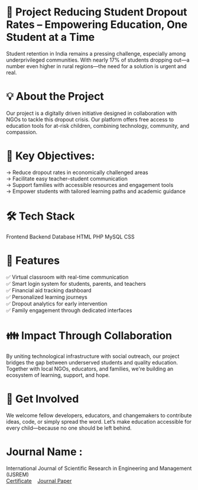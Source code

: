 # 🌱 Project Reducing Student Dropout Rates – Empowering Education, One Student at a Time
Student retention in India remains a pressing challenge, especially among underprivileged communities. With nearly 17% of students dropping out—a number even higher in rural regions—the need for a solution is urgent and real.
<br>
# 💡 About the Project
Our project is a digitally driven initiative designed in collaboration with NGOs to tackle this dropout crisis. Our platform offers free access to education tools for at-risk children, combining technology, community, and compassion.
<br>
# 🎯 Key Objectives:
-> Reduce dropout rates in economically challenged areas<br>
-> Facilitate easy teacher–student communication<br>
-> Support families with accessible resources and engagement tools<br>
-> Empower students with tailored learning paths and academic guidance<br>

# 🛠️ Tech Stack
Frontend	Backend	Database
HTML	PHP	MySQL
CSS	<br>	
# 🧩 Features
✅ Virtual classroom with real-time communication <br>✅ Smart login system for students, parents, and teachers <br>✅ Financial aid tracking dashboard <br>✅ Personalized learning journeys <br>✅ Dropout analytics for early intervention <br>✅ Family engagement through dedicated interfaces
<br>
# 👪 Impact Through Collaboration
By uniting technological infrastructure with social outreach, our project bridges the gap between underserved students and quality education. Together with local NGOs, educators, and families, we're building an ecosystem of learning, support, and hope.
<br>
# 🚀 Get Involved
We welcome fellow developers, educators, and changemakers to contribute ideas, code, or simply spread the word. Let’s make education accessible for every child—because no one should be left behind.
<br>
# Journal Name : 
International Journal of Scientific Research in Engineering and Management (IJSREM) 
<br><a href="https://pdflink.to/bhuvanashrirsdorcertificate/">Certificate</a>&nbsp;&nbsp;&nbsp;&nbsp;<a href="https://pdflink.to/bhuvanashrireducingstdentdropoutrates/">Journal Paper</a>
